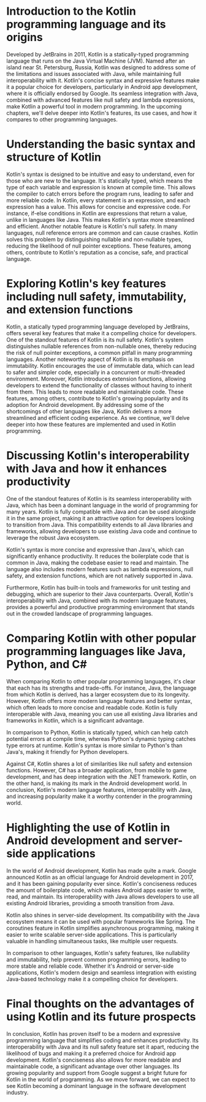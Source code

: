# Introduction to the Kotlin programming language and its origins

Developed by JetBrains in 2011, Kotlin is a statically-typed programming language that runs on the Java Virtual Machine (JVM). Named after an island near St. Petersburg, Russia, Kotlin was designed to address some of the limitations and issues associated with Java, while maintaining full interoperability with it. Kotlin's concise syntax and expressive features make it a popular choice for developers, particularly in Android app development, where it is officially endorsed by Google. Its seamless integration with Java, combined with advanced features like null safety and lambda expressions, make Kotlin a powerful tool in modern programming. In the upcoming chapters, we'll delve deeper into Kotlin's features, its use cases, and how it compares to other programming languages.

# Understanding the basic syntax and structure of Kotlin

Kotlin's syntax is designed to be intuitive and easy to understand, even for those who are new to the language. It's statically typed, which means the type of each variable and expression is known at compile time. This allows the compiler to catch errors before the program runs, leading to safer and more reliable code. In Kotlin, every statement is an expression, and each expression has a value. This allows for concise and expressive code. For instance, if-else conditions in Kotlin are expressions that return a value, unlike in languages like Java. This makes Kotlin's syntax more streamlined and efficient. Another notable feature is Kotlin's null safety. In many languages, null reference errors are common and can cause crashes. Kotlin solves this problem by distinguishing nullable and non-nullable types, reducing the likelihood of null pointer exceptions. These features, among others, contribute to Kotlin's reputation as a concise, safe, and practical language.

# Exploring Kotlin's key features including null safety, immutability, and extension functions

Kotlin, a statically typed programming language developed by JetBrains, offers several key features that make it a compelling choice for developers. One of the standout features of Kotlin is its null safety. Kotlin's system distinguishes nullable references from non-nullable ones, thereby reducing the risk of null pointer exceptions, a common pitfall in many programming languages. Another noteworthy aspect of Kotlin is its emphasis on immutability. Kotlin encourages the use of immutable data, which can lead to safer and simpler code, especially in a concurrent or multi-threaded environment. Moreover, Kotlin introduces extension functions, allowing developers to extend the functionality of classes without having to inherit from them. This leads to more readable and maintainable code. These features, among others, contribute to Kotlin's growing popularity and its adoption for Android development. By addressing some of the shortcomings of other languages like Java, Kotlin delivers a more streamlined and efficient coding experience. As we continue, we'll delve deeper into how these features are implemented and used in Kotlin programming.

# Discussing Kotlin's interoperability with Java and how it enhances productivity

One of the standout features of Kotlin is its seamless interoperability with Java, which has been a dominant language in the world of programming for many years. Kotlin is fully compatible with Java and can be used alongside it in the same project, making it an attractive option for developers looking to transition from Java. This compatibility extends to all Java libraries and frameworks, allowing developers to use existing Java code and continue to leverage the robust Java ecosystem.

Kotlin's syntax is more concise and expressive than Java's, which can significantly enhance productivity. It reduces the boilerplate code that is common in Java, making the codebase easier to read and maintain. The language also includes modern features such as lambda expressions, null safety, and extension functions, which are not natively supported in Java.

Furthermore, Kotlin has built-in tools and frameworks for unit testing and debugging, which are superior to their Java counterparts. Overall, Kotlin's interoperability with Java, combined with its modern language features, provides a powerful and productive programming environment that stands out in the crowded landscape of programming languages.

# Comparing Kotlin with other popular programming languages like Java, Python, and C#

When comparing Kotlin to other popular programming languages, it's clear that each has its strengths and trade-offs. For instance, Java, the language from which Kotlin is derived, has a larger ecosystem due to its longevity. However, Kotlin offers more modern language features and better syntax, which often leads to more concise and readable code. Kotlin is fully interoperable with Java, meaning you can use all existing Java libraries and frameworks in Kotlin, which is a significant advantage.

In comparison to Python, Kotlin is statically typed, which can help catch potential errors at compile time, whereas Python's dynamic typing catches type errors at runtime. Kotlin's syntax is more similar to Python's than Java's, making it friendly for Python developers.

Against C#, Kotlin shares a lot of similarities like null safety and extension functions. However, C# has a broader application, from mobile to game development, and has deep integration with the .NET framework. Kotlin, on the other hand, is making its mark in the Android development world. In conclusion, Kotlin's modern language features, interoperability with Java, and increasing popularity make it a worthy contender in the programming world.

# Highlighting the use of Kotlin in Android development and server-side applications

In the world of Android development, Kotlin has made quite a mark. Google announced Kotlin as an official language for Android development in 2017, and it has been gaining popularity ever since. Kotlin's conciseness reduces the amount of boilerplate code, which makes Android apps easier to write, read, and maintain. Its interoperability with Java allows developers to use all existing Android libraries, providing a smooth transition from Java.

Kotlin also shines in server-side development. Its compatibility with the Java ecosystem means it can be used with popular frameworks like Spring. The coroutines feature in Kotlin simplifies asynchronous programming, making it easier to write scalable server-side applications. This is particularly valuable in handling simultaneous tasks, like multiple user requests.

In comparison to other languages, Kotlin's safety features, like nullability and immutability, help prevent common programming errors, leading to more stable and reliable code. Whether it's Android or server-side applications, Kotlin's modern design and seamless integration with existing Java-based technology make it a compelling choice for developers.

# Final thoughts on the advantages of using Kotlin and its future prospects

In conclusion, Kotlin has proven itself to be a modern and expressive programming language that simplifies coding and enhances productivity. Its interoperability with Java and its null safety feature set it apart, reducing the likelihood of bugs and making it a preferred choice for Android app development. Kotlin's conciseness also allows for more readable and maintainable code, a significant advantage over other languages. Its growing popularity and support from Google suggest a bright future for Kotlin in the world of programming. As we move forward, we can expect to see Kotlin becoming a dominant language in the software development industry.

